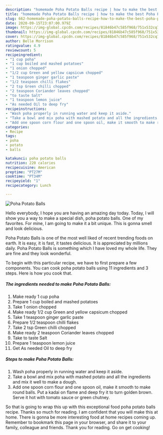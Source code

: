 ```yaml
---
description: "homemade Poha Potato Balls recipe | how to make the best Poha Potato Balls"
title: "homemade Poha Potato Balls recipe | how to make the best Poha Potato Balls"
slug: 662-homemade-poha-potato-balls-recipe-how-to-make-the-best-poha-potato-balls
date: 2020-09-15T23:07:00.979Z
image: https://img-global.cpcdn.com/recipes/81846b47c585f968/751x532cq70/poha-potato-balls-recipe-main-photo.jpg
thumbnail: https://img-global.cpcdn.com/recipes/81846b47c585f968/751x532cq70/poha-potato-balls-recipe-main-photo.jpg
cover: https://img-global.cpcdn.com/recipes/81846b47c585f968/751x532cq70/poha-potato-balls-recipe-main-photo.jpg
author: Belle Morrison
ratingvalue: 4.9
reviewcount: 5
recipeingredient:
- "1 cup poha"
- "1 cup boiled and mashed potatoes"
- "1 onion chopped"
- "1/2 cup Green and yellow capsicum chopped"
- "1 teaspoon ginger garlic paste"
- "1/2 teaspoon chilli flakes"
- "2 tsp Green chilli chopped"
- "2 teaspoon Coriander leaves chopped"
- "to taste Salt"
- "1 teaspoon lemon juice"
- "As needed Oil to deep fry"
recipeinstructions:
- "Wash poha properly in running water and keep it aside."
- "Take a bowl and mix poha with mashed potato and all the ingredients and mix it well to make a dough."
- "Add one spoon corn flour and one spoon oil, make it smooth to make round balls. Put a kadai on flame and deep fry it to turn golden brown. Serve it hot with tomato sauce or green chutney."
categories:
- Recipe
tags:
- poha
- potato
- balls

katakunci: poha potato balls 
nutrition: 220 calories
recipecuisine: American
preptime: "PT27M"
cooktime: "PT34M"
recipeyield: "1"
recipecategory: Lunch

---
```



![Poha Potato Balls](https://img-global.cpcdn.com/recipes/81846b47c585f968/751x532cq70/poha-potato-balls-recipe-main-photo.jpg)

Hello everybody, I hope you are having an amazing day today. Today, I will show you a way to make a special dish, poha potato balls. One of my favorites. For mine, I am going to make it a bit unique. This is gonna smell and look delicious.



Poha Potato Balls is one of the most well liked of recent trending foods on earth. It is easy, it is fast, it tastes delicious. It is appreciated by millions daily. Poha Potato Balls is something which I have loved my whole life. They are fine and they look wonderful.


To begin with this particular recipe, we have to first prepare a few components. You can cook poha potato balls using 11 ingredients and 3 steps. Here is how you cook that.

<!--inarticleads1-->

##### The ingredients needed to make Poha Potato Balls:

1. Make ready 1 cup poha
1. Prepare 1 cup boiled and mashed potatoes
1. Take 1 onion chopped
1. Make ready 1/2 cup Green and yellow capsicum chopped
1. Take 1 teaspoon ginger garlic paste
1. Prepare 1/2 teaspoon chilli flakes
1. Take 2 tsp Green chilli chopped
1. Make ready 2 teaspoon Coriander leaves chopped
1. Take to taste Salt
1. Prepare 1 teaspoon lemon juice
1. Get As needed Oil to deep fry




<!--inarticleads2-->

##### Steps to make Poha Potato Balls:

1. Wash poha properly in running water and keep it aside.
1. Take a bowl and mix poha with mashed potato and all the ingredients and mix it well to make a dough.
1. Add one spoon corn flour and one spoon oil, make it smooth to make round balls. Put a kadai on flame and deep fry it to turn golden brown. Serve it hot with tomato sauce or green chutney.




So that is going to wrap this up with this exceptional food poha potato balls recipe. Thanks so much for reading. I am confident that you will make this at home. There is gonna be more interesting food at home recipes coming up. Remember to bookmark this page in your browser, and share it to your family, colleague and friends. Thank you for reading. Go on get cooking!

